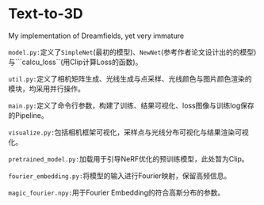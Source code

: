 # Text-to-3D
My implementation of Dreamfields, yet very immature

```model.py:```定义了```SimpleNet```(最初的模型)、```NewNet```(参考作者论文设计出的的模型)与```calcu_loss``(用Clip计算Loss的函数)。

```util.py:```定义了相机矩阵生成、光线生成与点采样、光线颜色与图片颜色渲染的模块，均采用并行操作。

```main.py:```定义了命令行参数，构建了训练、结果可视化、loss图像与训练log保存的Pipeline。

```visualize.py:```包括相机框架可视化，采样点与光线分布可视化与结果渲染可视化。

```pretrained_model.py:```加载用于引导NeRF优化的预训练模型，此处暂为Clip。

```fourier_embedding.py:```将模型的输入进行Fourier映射，保留高频信息。

```magic_fourier.npy:```用于Fourier Embedding的符合高斯分布的参数。
